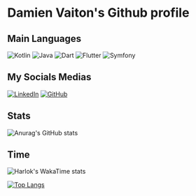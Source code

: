 <h1>Damien Vaiton's Github profile</h1>

<h2>Main Languages</h2>

![Kotlin](https://img.shields.io/badge/kotlin-%237F52FF.svg?style=for-the-badge&logo=kotlin&logoColor=white)
![Java](https://img.shields.io/badge/java-%23ED8B00.svg?style=for-the-badge&logo=openjdk&logoColor=white)
![Dart](https://img.shields.io/badge/dart-%230175C2.svg?style=for-the-badge&logo=dart&logoColor=white)
![Flutter](https://img.shields.io/badge/Flutter-%2302569B.svg?style=for-the-badge&logo=Flutter&logoColor=white)
![Symfony](https://img.shields.io/badge/symfony-%23000000.svg?style=for-the-badge&logo=symfony&logoColor=white)

<h2>My Socials Medias</h2>
        
<a href="https://www.linkedin.com/in/damien-vaiton-3a3b3b1b3/"><img src="https://img.shields.io/badge/LinkedIn-0077B5?style=for-the-badge&logo=linkedin&logoColor=white" alt="LinkedIn" /></a>
<a href="https://github.com/Damienvaiton"><img src="https://img.shields.io/badge/GitHub-100000?style=for-the-badge&logo=github&logoColor=white" alt="GitHub" /></a>

<h2>Stats</h2>

![Anurag's GitHub stats](https://github-readme-stats.vercel.app/api?username=Damienvaiton\&bg_color=30,e96443,904e95\&title_color=fff\&text_color=fff)

<h2>Time</h2>

![Harlok's WakaTime stats](https://github-readme-stats.vercel.app/api/wakatime?username=DamienVaiton01\&layout=compact)

[![Top Langs](https://github-readme-stats.vercel.app/api/top-langs/?username=Damienvaiton&layout=donut)](https://github.com/anuraghazra/github-readme-stats)







